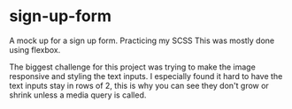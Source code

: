 # sign-up-form

A mock up for a sign up form.
Practicing my SCSS
This was mostly done using flexbox.

The biggest challenge for this project was trying to make the image responsive and styling the text inputs.
I especially found it hard to have the text inputs stay in rows of 2, this is why you can see they don't grow or shrink
unless a media query is called.
